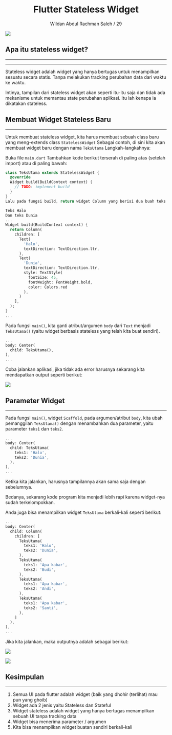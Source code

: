 <center><h1>Flutter Stateless Widget</h1></center>
<center>Wildan Abdul Rachman Saleh / 29</center>

![](https://media.giphy.com/media/ybcMkow8xLIrK/giphy.gif)

## Apa itu stateless widget?

<hr></hr>

<hr>

Stateless widget adalah widget yang hanya bertugas untuk menampilkan sesuatu secara statis. Tanpa melakukan tracking perubahan data dari waktu ke waktu.

Intinya, tampilan dari stateless widget akan seperti itu-itu saja dan tidak ada mekanisme untuk memantau state perubahan aplikasi. Itu lah kenapa ia dikatakan stateless.

</hr>


## Membuat Widget Stateless Baru

<hr>

Untuk membuat stateless widget, kita harus membuat sebuah class baru yang meng-extends class <code>StatelessWidget</code>
Sebagai contoh, di sini kita akan membuat widget baru dengan nama <code>TeksUtama</code>
Langkah-langkahnya:

Buka file <code>main.dart</code>
Tambahkan kode berikut terserah di paling atas (setelah import) atau di paling bawah:

```dart
class TeksUtama extends StatelessWidget {
  @override
  Widget build(BuildContext context) {
    // TODO: implement build
  }
}
Lalu pada fungsi build, return widget Column yang berisi dua buah teks:

Teks Halo
Dan teks Dunia
...
Widget build(BuildContext context) {
  return Column(
    children: [
      Text(
        'Halo',
        textDirection: TextDirection.ltr,
      ),
      Text(
        'Dunia',
        textDirection: TextDirection.ltr,
        style: TextStyle(
          fontSize: 45,
          fontWeight: FontWeight.bold,
          color: Colors.red
        ),
      )
    ],
  );
}
...
```

Pada fungsi <code>main()</code>, kita ganti atribut/argumen <code>body</code> dari <code>Text</code> menjadi <code>TeksUtama()</code> (yaitu widget berbasis stateless yang telah kita buat sendiri).

```dart
...
body: Center(
  child: TeksUtama(),
),
...
```
Coba jalankan aplikasi, jika tidak ada error harusnya sekarang kita mendapatkan output seperti berikut:

![](https://ik.imagekit.io/jagongoding/storage/2021/01/flutter-stateless-widget/01-teks-utama.jpg)

</hr>

## Parameter Widget

<hr>

Pada fungsi <code>main()</code>, widget <code>Scaffold</code>, pada argumen/atribut <code>body</code>, kita ubah pemanggilan <code>TeksUtama()</code> dengan menambahkan dua parameter, yaitu parameter <code>teks1</code> dan <code>teks2</code>.

```dart
...
body: Center(
  child: TeksUtama(
    teks1: 'Halo',
    teks2: 'Dunia',
  ),
),
...
```
Ketika kita jalankan, harusnya tampilannya akan sama saja dengan sebelumnya.

Bedanya, sekarang kode program kita menjadi lebih rapi karena widget-nya sudah terkelompokkan.

Anda juga bisa menampilkan widget <code>TeksUtama</code> berkali-kali seperti berikut:

```dart
...
body: Center(
  child: Column(
    children: [
      TeksUtama(
        teks1: 'Halo',
        teks2: 'Dunia',
      ),
      TeksUtama(
        teks1: 'Apa kabar',
        teks2: 'Budi',
      ),
      TeksUtama(
        teks1: 'Apa kabar',
        teks2: 'Andi',
      ),
      TeksUtama(
        teks1: 'Apa kabar',
        teks2: 'Santi',
      ),
    ]
  ),
),
...
```
Jika kita jalankan, maka outputnya adalah sebagai berikut:

![](https://ik.imagekit.io/jagongoding/storage/2021/01/flutter-stateless-widget/02-parameter.jpg)

![](https://media.giphy.com/media/cL4pqu8GGRIihabgSM/giphy.gif)

</hr>

## Kesimpulan

<hr>

1. Semua UI pada flutter adalah widget (baik yang dhohir (terlihat) mau pun yang ghoib)
2. Widget ada 2 jenis yaitu Stateless dan Stateful
3. Widget stateless adalah widget yang hanya bertugas menampilkan sebuah UI tanpa tracking data
4. Widget bisa menerima parameter / argumen
5. Kita bisa menampilkan widget buatan sendiri berkali-kali

</hr>
